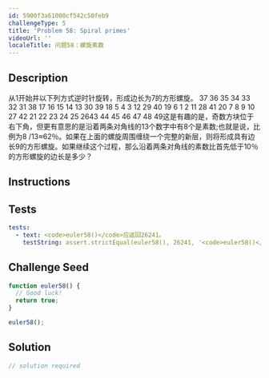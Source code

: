 ```yaml
---
id: 5900f3a61000cf542c50feb9
challengeType: 5
title: 'Problem 58: Spiral primes'
videoUrl: ''
localeTitle: 问题58：螺旋素数
---
```


## Description
<section id="description">从1开始并以下列方式逆时针旋转，形成边长为7的方形螺旋。 37 36 35 34 33 32 31 38 17 16 15 14 13 30 39 18 5 4 3 12 29 40 19 6 1 2 11 28 41 20 7 8 9 10 27 42 21 22 23 24 25 2643 44 45 46 47 48 49这是有趣的是，奇数方块位于右下角，但更有意思的是沿着两条对角线的13个数字中有8个是素数;也就是说，比例为8 /13≈62％。如果在上面的螺旋周围缠绕一个完整的新层，则将形成具有边长9的方形螺旋。如果继续这个过程，那么沿着两条对角线的素数比首先低于10％的方形螺旋的边长是多少？ </section>

## Instructions
<section id="instructions">
</section>

## Tests
<section id='tests'>

```yml
tests:
  - text: <code>euler58()</code>应返回26241。
    testString: assert.strictEqual(euler58(), 26241, '<code>euler58()</code> should return 26241.');

```

</section>

## Challenge Seed
<section id='challengeSeed'>

<div id='js-seed'>

```js
function euler58() {
  // Good luck!
  return true;
}

euler58();

```

</div>



</section>

## Solution
<section id='solution'>

```js
// solution required
```
</section>
